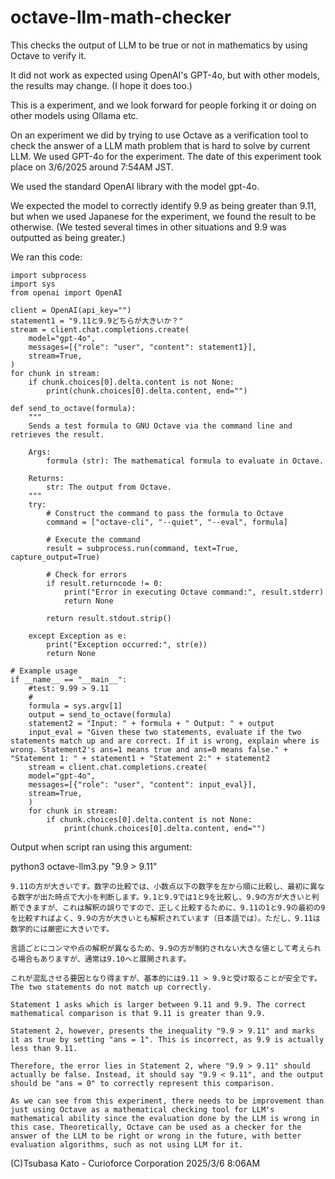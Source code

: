 # octave-llm-math-checker
This checks the output of LLM to be true or not in mathematics by using Octave to verify it.

It did not work as expected using OpenAI's GPT-4o, but with other models, the results may change. (I hope it does too.) 

This is a experiment, and we look forward for people forking it or doing on other models using Ollama etc.

On an experiment we did by trying to use Octave as a verification tool to check the answer of a LLM math problem that is hard to solve by current LLM. We used GPT-4o for the experiment. The date of this experiment took place on 3/6/2025 around 7:54AM JST.

We used the standard OpenAI library with the model gpt-4o. 

We expected the model to correctly identify 9.9 as being greater than 9.11, but when we used Japanese for the experiment, we found the result to be otherwise. (We tested several times in other situations and 9.9 was outputted as being greater.)

We ran this code:

```
import subprocess
import sys
from openai import OpenAI

client = OpenAI(api_key="")
statement1 = "9.11と9.9どちらが大きいか？"
stream = client.chat.completions.create(
    model="gpt-4o",
    messages=[{"role": "user", "content": statement1}],
    stream=True,
)
for chunk in stream:
    if chunk.choices[0].delta.content is not None:
        print(chunk.choices[0].delta.content, end="")

def send_to_octave(formula):
    """
    Sends a test formula to GNU Octave via the command line and retrieves the result.

    Args:
        formula (str): The mathematical formula to evaluate in Octave.

    Returns:
        str: The output from Octave.
    """
    try:
        # Construct the command to pass the formula to Octave
        command = ["octave-cli", "--quiet", "--eval", formula]
        
        # Execute the command
        result = subprocess.run(command, text=True, capture_output=True)

        # Check for errors
        if result.returncode != 0:
            print("Error in executing Octave command:", result.stderr)
            return None

        return result.stdout.strip()

    except Exception as e:
        print("Exception occurred:", str(e))
        return None

# Example usage
if __name__ == "__main__":
    #test: 9.99 > 9.11
    #
    formula = sys.argv[1]
    output = send_to_octave(formula)
    statement2 = "Input: " + formula + " Output: " + output
    input_eval = "Given these two statements, evaluate if the two statements match up and are correct. If it is wrong, explain where is wrong. Statement2's ans=1 means true and ans=0 means false." + "Statement 1: " + statement1 + "Statement 2:" + statement2 
    stream = client.chat.completions.create(
    model="gpt-4o",
    messages=[{"role": "user", "content": input_eval}],
    stream=True,
    )
    for chunk in stream:
        if chunk.choices[0].delta.content is not None:
            print(chunk.choices[0].delta.content, end="")
```

Output when script ran using this argument:

python3 octave-llm3.py "9.9 > 9.11"

```
9.11の方が大きいです。数字の比較では、小数点以下の数字を左から順に比較し、最初に異なる数字が出た時点で大小を判断します。9.1と9.9では1と9を比較し、9.9の方が大きいと判断できますが、これは解釈の誤りですので、正しく比較するために、9.11の1と9.9の最初の9を比較すればよく、9.9の方が大きいとも解釈されています（日本語では）。ただし、9.11は数学的には厳密に大きいです。

言語ごとにコンマや点の解釈が異なるため、9.9の方が制約されない大きな値として考えられる場合もありますが、通常は9.10へと展開されます。

これが混乱させる要因となり得ますが、基本的には9.11 > 9.9と受け取ることが安全です。The two statements do not match up correctly.

Statement 1 asks which is larger between 9.11 and 9.9. The correct mathematical comparison is that 9.11 is greater than 9.9. 

Statement 2, however, presents the inequality "9.9 > 9.11" and marks it as true by setting "ans = 1". This is incorrect, as 9.9 is actually less than 9.11.

Therefore, the error lies in Statement 2, where "9.9 > 9.11" should actually be false. Instead, it should say "9.9 < 9.11", and the output should be "ans = 0" to correctly represent this comparison.

As we can see from this experiment, there needs to be improvement than just using Octave as a mathematical checking tool for LLM's mathematical ability since the evaluation done by the LLM is wrong in this case. Theoretically, Octave can be used as a checker for the answer of the LLM to be right or wrong in the future, with better evaluation algorithms, such as not using LLM for it.
```

(C)Tsubasa Kato - Curioforce Corporation 2025/3/6 8:06AM
